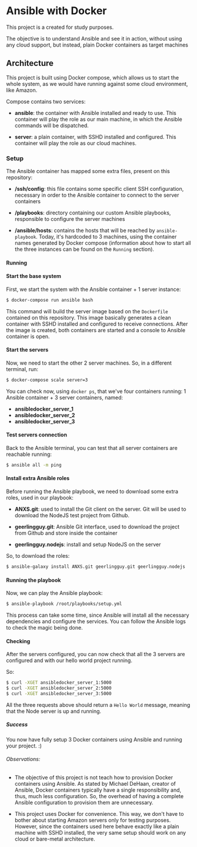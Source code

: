 # Ansible with Docker
This project is a created for study purposes.

The objective is to understand Ansible and see it in action, without using any cloud support, but instead, plain Docker containers as target machines

## Architecture
This project is built using Docker compose, which allows us to start the whole system, as we would have running against some cloud environment, like Amazon.

Compose contains two services:

- **ansible**: the container with Ansible installed and ready to use. This container will play the role as our main machine, in which the Ansible commands will be dispatched.

- **server**: a plain container, with SSHD installed and configured. This container will play the role as our cloud machines.

### Setup
  
  The Ansible container has mapped some extra files, present on this repository:

- **/ssh/config**: this file contains some specific client SSH configuration, necessary in order to the Ansible container to connect to the server containers

- **/playbooks**: directory containing our custom Ansible playbooks, responsible to configure the server machines

- **/ansible/hosts**: contains the hosts that will be reached by ```ansible-playbook```. Today, it's hardcoded to 3 machines, using the container names generated by Docker compose (information about how to start all the three instances can be found on the ```Running``` section).

#### Running
#### Start the base system

First, we start the system with the Ansible container + 1 server instance:

  ```bash
$ docker-compose run ansible bash
 ```

This command will build the server image based on the ```Dockerfile``` contained on this repository. This image basically generates a clean container with SSHD installed and configured to receive connections. After the image is created, both containers are started and a console to Ansible container is open.

#### Start the servers
Now, we need to start the other 2 server machines. So, in a different terminal, run:

```bash
$ docker-compose scale server=3
 ```
You can check now, using ```docker ps```, that we've four containers running: 1 Ansible container + 3 server containers, named:

- **ansibledocker_server_1**
- **ansibledocker_server_2**
- **ansibledocker_server_3**

#### Test servers connection
Back to the Ansible terminal, you can test that all server containers are reachable running:
```bash
$ ansible all -m ping
 ```

#### Install extra Ansible roles
Before running the Ansible playbook, we need to download some extra roles, used in our playbook:

- **ANXS.git**: used to install the Git client on the server. Git will be used to download the NodeJS test project from Github.

- **geerlingguy.git**: Ansible Git interface, used to download the project from Github and store inside the container

- **geerlingguy.nodejs**: install and setup NodeJS on the server

So, to download the roles:

```bash
$ ansible-galaxy install ANXS.git geerlingguy.git geerlingguy.nodejs
 ```
#### Running the playbook
Now, we can play the Ansible playbook:
```bash
$ ansible-playbook /root/playbooks/setup.yml
 ```
This process can take some time, since Ansible will install all the necessary dependencies and configure the services. You can follow the Ansible logs to check the magic being done.

#### Checking
After the servers configured, you can now check that all the 3 servers are configured and with our hello world project running.

So:

```bash
$ curl -XGET ansibledocker_server_1:5000
$ curl -XGET ansibledocker_server_2:5000
$ curl -XGET ansibledocker_server_3:5000
 ```
All the three requests above should return a ```Hello World``` message, meaning that the Node server is up and running.

##### Success
You now have fully setup 3 Docker containers using Ansible and running your project. :)

###### Observations:
- The objective of this project is not teach how to provision Docker containers using Ansible. As stated by Michael DeHaan, creator of Ansible, Docker containers typically have a single responsibility and, thus, much less configuration. So, the overhead of having a complete Ansible configuration to provision them are unnecessary.

- This project uses Docker for convenience. This way, we don't have to bother about starting Amazon servers only for testing purposes. However, since the containers used here behave exactly like a plain machine with SSHD installed, the very same setup should work on any cloud or bare-metal architecture.















  
 
  
